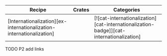 | Recipe | Crates | Categories |
|--------|--------|------------|
| [Internationalization][ex-internationalization-internationalization] |  | [![cat-internationalization][cat-internationalization-badge]][cat-internationalization] |

<div class="hidden">
TODO P2 add links
</div>
